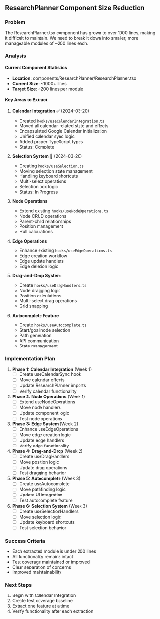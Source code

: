 ## ResearchPlanner Component Size Reduction

### Problem
The ResearchPlanner.tsx component has grown to over 1000 lines, making it difficult to maintain. We need to break it down into smaller, more manageable modules of ~200 lines each.

### Analysis

#### Current Component Statistics
- **Location**: components/ResearchPlanner/ResearchPlanner.tsx
- **Current Size**: ~1000+ lines
- **Target Size**: ~200 lines per module

#### Key Areas to Extract

1. **Calendar Integration** ✅ (2024-03-20)
   - Created `hooks/useCalendarIntegration.ts`
   - Moved all calendar-related state and effects
   - Encapsulated Google Calendar initialization
   - Unified calendar sync logic
   - Added proper TypeScript types
   - Status: Complete

2. **Selection System** 🚧 (2024-03-20)
   - Creating `hooks/useSelection.ts`
   - Moving selection state management
   - Handling keyboard shortcuts
   - Multi-select operations
   - Selection box logic
   - Status: In Progress

3. **Node Operations**
   - Extend existing `hooks/useNodeOperations.ts`
   - Node CRUD operations
   - Parent-child relationships
   - Position management
   - Hull calculations

4. **Edge Operations**
   - Enhance existing `hooks/useEdgeOperations.ts`
   - Edge creation workflow
   - Edge update handlers
   - Edge deletion logic

5. **Drag-and-Drop System**
   - Create `hooks/useDragHandlers.ts`
   - Node dragging logic
   - Position calculations
   - Multi-select drag operations
   - Grid snapping

6. **Autocomplete Feature**
   - Create `hooks/useAutocomplete.ts`
   - Start/goal node selection
   - Path generation
   - API communication
   - State management

### Implementation Plan

1. **Phase 1: Calendar Integration** (Week 1)
   - [ ] Create useCalendarSync hook
   - [ ] Move calendar effects
   - [ ] Update ResearchPlanner imports
   - [ ] Verify calendar functionality

2. **Phase 2: Node Operations** (Week 1)
   - [ ] Extend useNodeOperations
   - [ ] Move node handlers
   - [ ] Update component logic
   - [ ] Test node operations

3. **Phase 3: Edge System** (Week 2)
   - [ ] Enhance useEdgeOperations
   - [ ] Move edge creation logic
   - [ ] Update edge handlers
   - [ ] Verify edge functionality

4. **Phase 4: Drag-and-Drop** (Week 2)
   - [ ] Create useDragHandlers
   - [ ] Move position logic
   - [ ] Update drag operations
   - [ ] Test dragging behavior

5. **Phase 5: Autocomplete** (Week 3)
   - [ ] Create useAutocomplete
   - [ ] Move pathfinding logic
   - [ ] Update UI integration
   - [ ] Test autocomplete feature

6. **Phase 6: Selection System** (Week 3)
   - [ ] Create useSelectionHandlers
   - [ ] Move selection logic
   - [ ] Update keyboard shortcuts
   - [ ] Test selection behavior

### Success Criteria
- Each extracted module is under 200 lines
- All functionality remains intact
- Test coverage maintained or improved
- Clear separation of concerns
- Improved maintainability

### Next Steps
1. Begin with Calendar Integration
2. Create test coverage baseline
3. Extract one feature at a time
4. Verify functionality after each extraction
